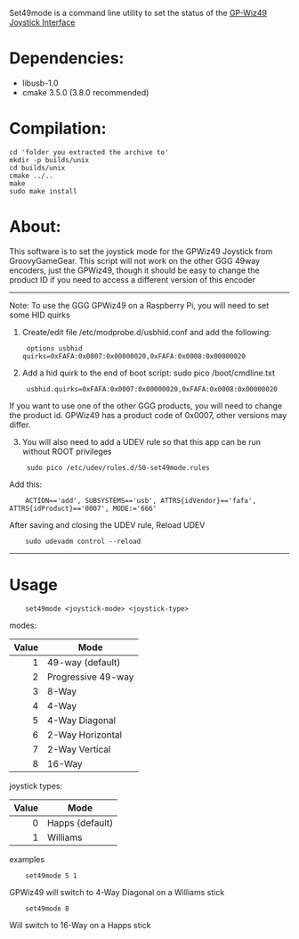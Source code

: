 Set49mode is a command line utility to set the status of the [GP-Wiz49 Joystick Interface](https://groovygamegear.com/webstore/index.php?main_page=product_info&cPath=76_81&products_id=233)

# Dependencies:
- libusb-1.0
- cmake 3.5.0 (3.8.0 recommended)

# Compilation:

    cd 'folder you extracted the archive to'
    mkdir -p builds/unix
    cd builds/unix
    cmake ../..
    make
    sudo make install
    
# About: 

This software is to set the joystick mode for the GPWiz49 Joystick from GroovyGameGear. 
This script will not work on the other GGG 49way encoders, just the GPWiz49,
though it should be easy to change the product ID if you need to access a different version of this encoder

************************************************

Note: To use the GGG GPWiz49 on a Raspberry Pi, you will need to set some HID quirks 
1. Create/edit file /etc/modprobe.d/usbhid.conf and add the following:
 
        options usbhid quirks=0xFAFA:0x0007:0x00000020,0xFAFA:0x0008:0x00000020

2. Add a hid quirk to the end of boot script: sudo pico /boot/cmdline.txt

        usbhid.quirks=0xFAFA:0x0007:0x00000020,0xFAFA:0x0008:0x00000020

If you want to use one of the other GGG products, you will need to change the product id. GPWiz49 has a product code of 0x0007, other versions may differ.

3. You will also need to add a UDEV rule so that this app can be run without ROOT privileges
        
        sudo pico /etc/udev/rules.d/50-set49mode.rules 

Add this:

        ACTION=='add', SUBSYSTEMS=='usb', ATTRS{idVendor}=='fafa', ATTRS{idProduct}=='0007', MODE:='666' 

After saving and closing the UDEV rule, Reload UDEV

        sudo udevadm control --reload

**************************************************

# Usage

        set49mode <joystick-mode> <joystick-type>

modes:

| Value         | Mode                  |
| -------------:|-------------          |
| 1             | 49-way (default)      |
| 2             | Progressive 49-way    | 
| 3             | 8-Way                 |
| 4             | 4-Way                 |
| 5             | 4-Way Diagonal        |
| 6             | 2-Way Horizontal      |
| 7             | 2-Way Vertical        |
| 8             | 16-Way                |

joystick types:

| Value         | Mode                  |
| -------------:|-------------          |
| 0             | Happs (default)       |
| 1             | Williams              | 


examples
        
        set49mode 5 1
        
GPWiz49 will switch to 4-Way Diagonal on a Williams stick

        set49mode 8
        
Will switch to 16-Way on a Happs stick